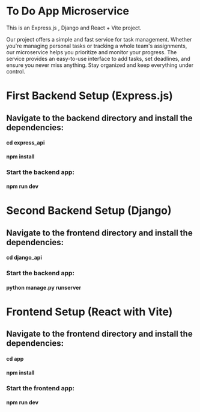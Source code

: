 # To Do App Microservice

This is an Express.js , Django and React + Vite project.


Our project offers a simple and fast service for task management. Whether you're managing personal tasks or tracking a whole team's assignments, our microservice helps you prioritize and monitor your progress. The service provides an easy-to-use interface to add tasks, set deadlines, and ensure you never miss anything. Stay organized and keep everything under control.


# First Backend Setup (Express.js)

## Navigate to the backend directory and install the dependencies:

#### cd express_api
#### npm install

### Start the backend app:
#### npm run dev


# Second Backend Setup (Django)

## Navigate to the frontend directory and install the dependencies:

#### cd django_api

### Start the backend app:
#### python manage.py runserver


# Frontend Setup (React with Vite)

## Navigate to the frontend directory and install the dependencies:

#### cd app
#### npm install

### Start the frontend app:
#### npm run dev
